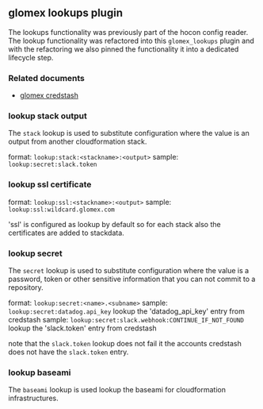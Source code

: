 ## glomex lookups plugin

The lookups functionality was previously part of the hocon config reader. The lookup functionality was refactored into this `glomex_lookups` plugin and with the refactoring we also pinned the functionality it into a dedicated lifecycle step. 


### Related documents

* [glomex credstash](https://github.com/glomex/glomex-credstash)


### lookup stack output

The `stack` lookup is used to substitute configuration where the value is an output from another cloudformation stack.

format: `lookup:stack:<stackname>:<output>`
sample: `lookup:secret:slack.token`


### lookup ssl certificate

format: `lookup:ssl:<stackname>:<output>`
sample: `lookup:ssl:wildcard.glomex.com`

'ssl' is configured as lookup by default so for each stack also the certificates are added to stackdata.


### lookup secret

The `secret` lookup is used to substitute configuration where the value is a password, token or other sensitive information that you can not commit to a repository.  
 
format: `lookup:secret:<name>.<subname>`
sample: `lookup:secret:datadog.api_key`
lookup the 'datadog_api_key' entry from credstash
sample: `lookup:secret:slack.webhook:CONTINUE_IF_NOT_FOUND`
lookup the 'slack.token' entry from credstash

note that the `slack.token` lookup does not fail it the accounts credstash does not have the `slack.token` entry.


### lookup baseami

The `baseami` lookup is used lookup the baseami for cloudformation infrastructures.
